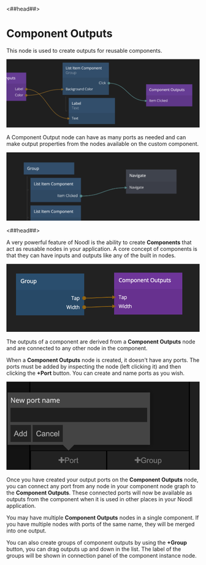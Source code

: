 <##head##>
# Component Outputs

This node is used to create outputs for reusable components.

![](./co_node1.png ':class=img-size-l')

A <span class="ndl-node">Component Output</span> node can have as many ports as needed and can make output properties from the nodes available on the custom component.

![](./co_node2.png ':class=img-size-l')

<##head##>

A very powerful feature of Noodl is the ability to create **Components** that act as reusable nodes in your application. A core concept of components is that they can have inputs and outputs like any of the built in nodes.

![](component-outputs.png ':class=img-size-m')

The outputs of a component are derived from a **Component Outputs** node and are
connected to any other node in the component.

When a **Component Outputs** node is created, it doesn't have any ports. The ports must be added by inspecting the node (left clicking it) and then clicking the **+Port** button.
You can create and name ports as you wish.

![](component-output-ports.png ':class=img-size-m')

Once you have created your output ports on the **Component Outputs** node, you can connect any port from any node in your component node graph to the **Component Outputs**. These connected ports will now be available as outputs from the component when it is used in other places in your Noodl application.

You may have multiple **Component Outputs** nodes in a single component. If you have multiple nodes with
ports of the same name, they will be merged into one output.

You can also create groups of component outputs by using the **+Group** button, you can drag outputs up and down in the list. The label of the groups will be shown in connection panel of the component instance node.
